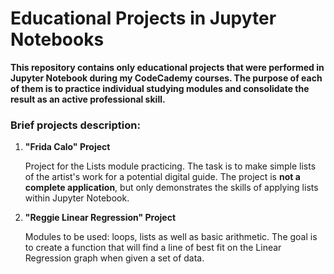 # Educational Projects in Jupyter Notebooks
**This repository contains only educational projects that were performed in Jupyter Notebook during my CodeCademy courses. The purpose of each of them is to practice individual studying modules and consolidate the result as an active professional skill.** 

### Brief projects description:
1. **"Frida Calo" Project**
    
    Project for the Lists module practicing. The task is to make simple lists of the artist's work for a potential digital guide. The project is __not a complete application__, but only demonstrates the skills of applying lists within Jupyter Notebook. 
    
1. **"Reggie Linear Regression" Project**

    Modules to be used: loops, lists as well as basic arithmetic. The goal is to create a function that will find a line of best fit on the Linear Regression graph when given a set of data.
